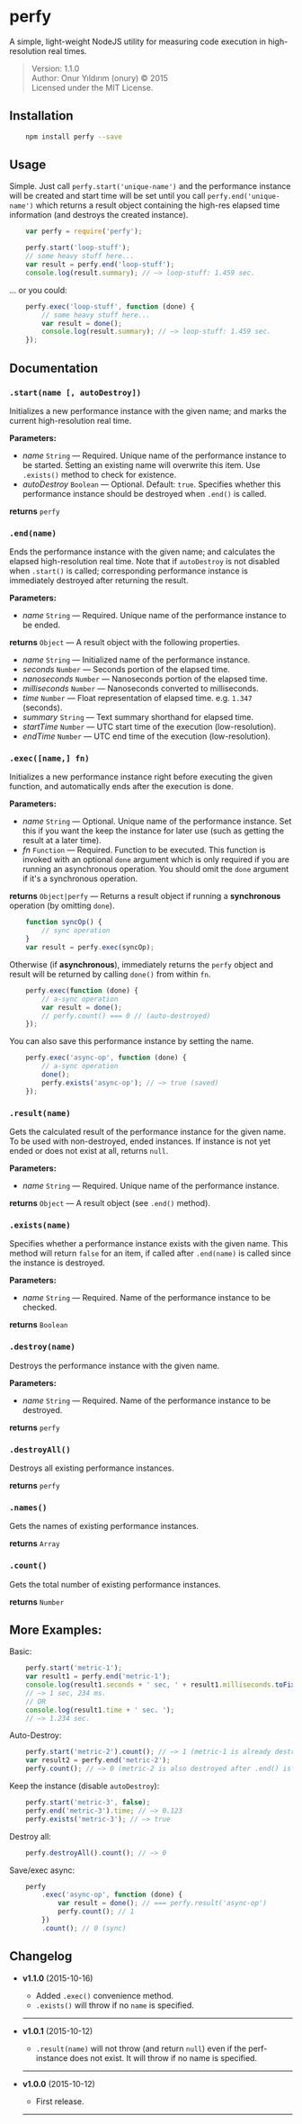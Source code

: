 # perfy

A simple, light-weight NodeJS utility for measuring code execution in high-resolution real times.

> Version: 1.1.0  
> Author: Onur Yıldırım (onury) © 2015  
> Licensed under the MIT License.  

## Installation

```sh
    npm install perfy --save
```

## Usage

Simple. Just call `perfy.start('unique-name')` and the performance instance will be created and start time will be set until you call `perfy.end('unique-name')` which returns a result object containing the high-res elapsed time information (and destroys the created instance).

```js
    var perfy = require('perfy');

    perfy.start('loop-stuff');
    // some heavy stuff here...
    var result = perfy.end('loop-stuff');
    console.log(result.summary); // —> loop-stuff: 1.459 sec.
```
... or you could:
```js
    perfy.exec('loop-stuff', function (done) {
        // some heavy stuff here...
        var result = done();
        console.log(result.summary); // —> loop-stuff: 1.459 sec.
    });    
```

## Documentation

### `.start(name [, autoDestroy])`
Initializes a new performance instance with the given name; and marks the current high-resolution real time.  

**Parameters:**  

 - *name* `String` — Required. Unique name of the performance instance to be started. Setting an existing name will overwrite this item. Use `.exists()` method to check for existence.  
 - *autoDestroy* `Boolean` — Optional. Default: `true`. Specifies whether this performance instance should be destroyed when `.end()` is called.  

**returns** `perfy`  

### `.end(name)`
Ends the performance instance with the given name; and calculates the elapsed high-resolution real time. Note that if `autoDestroy` is not disabled when `.start()` is called; corresponding performance instance is immediately destroyed after returning the result.  

**Parameters:**  

 - *name* `String` — Required. Unique name of the performance instance to be ended.  

**returns** `Object` — A result object with the following properties.  

 - *name* `String` — Initialized name of the performance instance.   
 - *seconds* `Number` — Seconds portion of the elapsed time.   
 - *nanoseconds* `Number` — Nanoseconds portion of the elapsed time.    
 - *milliseconds* `Number` — Nanoseconds converted to milliseconds.  
 - *time* `Number` — Float representation of elapsed time. e.g. `1.347` (seconds).   
 - *summary* `String` — Text summary shorthand for elapsed time.  
 - *startTime* `Number` — UTC start time of the execution (low-resolution).  
 - *endTime* `Number` — UTC end time of the execution (low-resolution).  

### `.exec([name,] fn)`
Initializes a new performance instance right before executing the given function, and automatically ends after the execution is done.  

**Parameters:**  

 - *name* `String` — Optional. Unique name of the performance instance. Set this if you want the keep the instance for later use (such as getting the result at a later time).  
 - *fn* `Function` — Required. Function to be executed. This function is invoked with an optional `done` argument which is only required if you are running an asynchronous operation. You should omit the `done` argument if it's a synchronous operation.  

**returns** `Object|perfy` — Returns a result object if running a **synchronous** operation (by omitting `done`).  
```js
    function syncOp() {
        // sync operation
    }
    var result = perfy.exec(syncOp);
```
Otherwise (if **asynchronous**), immediately returns the `perfy` object and result will be returned by calling `done()` from within `fn`.   
```js
    perfy.exec(function (done) {
        // a-sync operation
        var result = done();
        // perfy.count() === 0 // (auto-destroyed)
    });
```
You can also save this performance instance by setting the name.  
```js
    perfy.exec('async-op', function (done) {
        // a-sync operation
        done();
        perfy.exists('async-op'); // —> true (saved)
    });
```

### `.result(name)`
Gets the calculated result of the performance instance for the given name. To be used with non-destroyed, ended instances. If instance is not yet ended or does not exist at all, returns `null`.  

**Parameters:**  

 - *name* `String` — Required. Unique name of the performance instance.  

**returns** `Object` — A result object (see `.end()` method).  

### `.exists(name)`
Specifies whether a performance instance exists with the given name. This method will return `false` for an item, if called after `.end(name)` is called since the instance is destroyed.  

**Parameters:**  

 - *name* `String` — Required. Name of the performance instance to be checked.  

**returns** `Boolean`

### `.destroy(name)`
Destroys the performance instance with the given name.  

**Parameters:**  

 - *name* `String` — Required. Name of the performance instance to be destroyed.  

**returns** `perfy`

### `.destroyAll()`
Destroys all existing performance instances.  

**returns** `perfy`

### `.names()`
Gets the names of existing performance instances.  

**returns** `Array`  

### `.count()`
Gets the total number of existing performance instances.  

**returns** `Number`  

## More Examples:  

Basic:
```js
    perfy.start('metric-1');
    var result1 = perfy.end('metric-1');
    console.log(result1.seconds + ' sec, ' + result1.milliseconds.toFixed(3) + ' ms.');
    // —> 1 sec, 234 ms.
    // OR
    console.log(result1.time + ' sec. ');
    // —> 1.234 sec.
```

Auto-Destroy:
```js
    perfy.start('metric-2').count(); // —> 1 (metric-1 is already destroyed)
    var result2 = perfy.end('metric-2');
    perfy.count(); // —> 0 (metric-2 is also destroyed after .end() is called)
```

Keep the instance (disable `autoDestroy`):
```js
    perfy.start('metric-3', false);
    perfy.end('metric-3').time; // —> 0.123
    perfy.exists('metric-3'); // —> true
```

Destroy all:
```js
    perfy.destroyAll().count(); // —> 0
```

Save/exec async:
```js
    perfy
        .exec('async-op', function (done) {
            var result = done(); // === perfy.result('async-op')
            perfy.count(); // 1
        })
        .count(); // 0 (sync)
```

## Changelog

- **v1.1.0** (2015-10-16)  
    + Added `.exec()` convenience method.  
    + `.exists()` will throw if no `name` is specified.  
    
    ---
    
- **v1.0.1** (2015-10-12)  
    + `.result(name)` will not throw (and return `null`) even if the perf-instance does not exist. It will throw if no name is specified.  
    
    ---
    
- **v1.0.0** (2015-10-12)  
    + First release.  
    
    ---
    